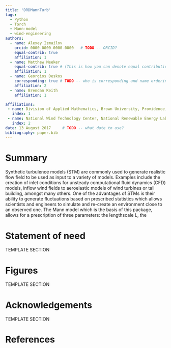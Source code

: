 ```yaml
---
title: 'DRDMannTurb'
tags:
  - Python
  - Torch
  - Mann-model
  - wind-engineering
authors:
  - name: Alexey Izmailov
    orcid: 0000-0000-0000-0000   # TODO -- ORCID?
    equal-contrib: true
    affiliation: 1
  - name: Matthew Meeker
    equal-contrib: true # (This is how you can denote equal contributions between multiple authors)
    affiliation: 1
  - name: Georgios Deskos
    corresponding: true # TODO -- who is corresponding and name ordering?
    affiliation: 2
  - name: Brendan Keith
    affiliation: 1

affiliations:
 - name: Division of Applied Mathematics, Brown University, Providence, RI, 02912, USA
   index: 1
 - name: National Wind Technology Center, National Renewable Energy Laboratory, Golden, CO, 80401, USA
   index: 2
date: 13 August 2017     # TODO -- what date to use?
bibliography: paper.bib
---
```


# Summary

Synthetic turbulence models (STM) are commonly used to generate realistic flow field to be used as input to a variety of models. Examples include the creation of inlet conditions for unsteady 
computational fluid dynamics (CFD) models, inflow wind fields to aeroelastic models of wind turbines or tall building, amongst many others. One of the advantages of STMs 
is their ability to generate fluctuations based on prescribed statistics which allows scientists and engineers to simulate and re-create an environment close to an observed one. The Mann model
which is the basis of this package, allows for a prescription of three parameters: the lengthscale $L$, the 

# Statement of need

TEMPLATE SECTION 

# Figures

TEMPLATE SECTION 

# Acknowledgements

TEMPLATE SECTION 

# References

